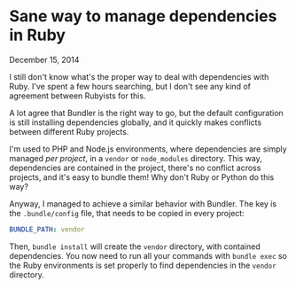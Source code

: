 Sane way to manage dependencies in Ruby
=======================================
December 15, 2014

I still don't know what's the proper way to deal with dependencies with
Ruby. I've spent a few hours searching, but I don't see any kind of
agreement between Rubyists for this.

A lot agree that Bundler is the right way to go, but the default
configuration is still installing dependencies globally, and it quickly
makes conflicts between different Ruby projects.

I'm used to PHP and Node.js environments, where dependencies are simply
managed *per project*, in a `vendor` or `node_modules` directory. This
way, dependencies are contained in the project, there's no conflict
across projects, and it's easy to bundle them! Why don't Ruby or Python
do this way?

Anyway, I managed to achieve a similar behavior with Bundler. The key is
the `.bundle/config` file, that needs to be copied in every project:

```yaml
BUNDLE_PATH: vendor
```

Then, `bundle install` will create the `vendor` directory, with
contained dependencies. You now need to run all your commands with
`bundle exec` so the Ruby environments is set properly to find
dependencies in the `vendor` directory.
